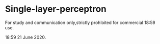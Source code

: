 # Single-layer-perceptron

For study and communication only,strictly prohibited for commercial 18:59 use.

18:59 21 June 2020.
